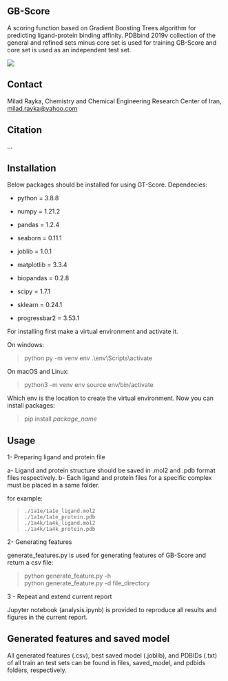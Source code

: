 GB-Score 
--
A scoring function based on Gradient Boosting Trees algorithm for predicting ligand-protein binding affinity. PDBbind 2019v collection of the general and refined sets minus core set is used for training GB-Score and core set is used as an independent test set.

![](https://github.com/miladrayka/GB-Score/blob/main/Capture300.JPG)

Contact
---
Milad Rayka, Chemistry and Chemical Engineering Research Center of Iran, milad.rayka@yahoo.com

Citation
--
...

Installation
--
Below packages should be installed for using GT-Score. Dependecies:

- python = 3.8.8

- numpy = 1.21.2

- pandas = 1.2.4

- seaborn = 0.11.1

- joblib = 1.0.1

- matplotlib = 3.3.4

- biopandas = 0.2.8

- scipy = 1.7.1

- sklearn = 0.24.1

- progressbar2 = 3.53.1

For installing first make a virtual environment and activate it.

On windows:

>    python py -m venv env
>    .\env\Scripts\activate

On macOS and Linux:

>    python3 -m venv env
>    source env/bin/activate

Which env is the location to create the virtual environment. Now you can install packages:

>    pip install *package_name*

Usage
--
1- Preparing ligand and protein file

a- Ligand and protein structure should be saved in .mol2 and .pdb format files respectively.
b- Each ligand and protein files for a specific complex must be placed in a same folder.

for example:

>     ./1a1e/1a1e_ligand.mol2
>     ./1a1e/1a1e_protein.pdb
>     ./1a4k/1a4k_ligand.mol2
>     ./1a4k/1a4k_protein.pdb

2- Generating features

generate_features.py is used for generating features of GB-Score and return a csv file:

>    python generate_feature.py -h  
>    python generate_feature.py -d file_directory  

3 - Repeat and extend current report

Jupyter notebook (analysis.ipynb) is provided to reproduce all results and figures in the current report.  

Generated features and saved model
--

All generated features (.csv), best saved model (.joblib), and PDBIDs (.txt) of all train an test sets can be found in files, saved_model, and pdbids folders, respectively.
